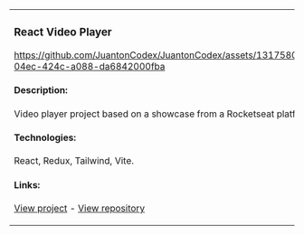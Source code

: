 <table>
<tr>
<td width="50%">
<h3>React Video Player</h3>

https://github.com/JuantonCodex/JuantonCodex/assets/1317580/b540bda4-04ec-424c-a088-da6842000fba

<h4>Description:</h4>
Video player project based on a showcase from a Rocketseat platform

<h4>Technologies:</h4>
React, Redux, Tailwind, Vite.
<h4>Links:</h4>
<p><a href="https://juantoncodex.github.io/video-player-redux/" target="_blank">View project</a> - <a href="https://github.com/JuantonCodex/video-player-redux" target="_blank">View repository</a></p>
</td>
<td width="50%"></td>
</tr>
</table>
